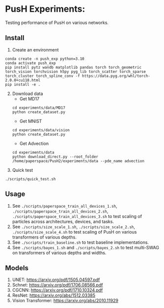 # PusH Experiments: 

Testing performance of PusH on various networks.


## Install

1. Create an environment
```
conda create -n push_exp python=3.10
conda activate push_exp
pip install pytz wandb matplotlib pandas torch torch_geometric torch_vision torchvision h5py pyg_lib torch_scatter torch_sparse torch_cluster torch_spline_conv -f https://data.pyg.org/whl/torch-2.0.0+cu118.html
pip install -e .
```
2. Download data
    - Get MD17
    ```
    cd experiments/data/MD17
    python create_dataset.py
    ```
    - Get MNIST
    ```
    cd experiments/data/vision
    python create_dataset.py
    ```
    - Get Advection
    ```
    cd experiments/data
    python download_direct.py --root_folder /home/paperspace/PusH2/experiments/data --pde_name advection
    ```
3. Quick test
```
./scripts/quick_test.sh
```

## Usage

1. See `./scripts/paperspace_train_all_devices_1.sh`, `./scripts/paperspace_train_all_devices_2.sh`, `./scripts/paperspace_train_all_devices_3.sh`
   to test scaling of particles across architectures, devices, and tasks.
2. See `./scripts/size_scale_1.sh`, `./scripts/size_scale_2.sh`, `./scripts/size_scale_4.sh` to test scaling of PusH on various transformers of various depths.
3. See `./scripts/train_baseline.sh` to test baseline implementations.
4. See `./scripts/bayes_1.sh` and `./scripts/bayes_2.sh` to test multi-SWAG on transformers of various depths and widths.


## Models

1. UNET: https://arxiv.org/pdf/1505.04597.pdf
2. Schnet: https://arxiv.org/pdf/1706.08566.pdf
3. CGCNN: https://arxiv.org/pdf/1710.10324.pdf
4. ResNet: https://arxiv.org/abs/1512.03385
5. Vision Transformer: https://arxiv.org/abs/2010.11929
